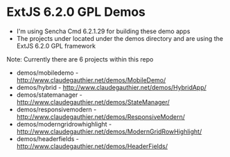 # ExtJS 6.2.0 GPL Demos

-	I'm using Sencha Cmd 6.2.1.29 for building these demo apps
-	The projects under located under the demos directory and are using the ExtJS 6.2.0 GPL framework

Note: Currently there are 6 projects within this repo 

-  demos/mobiledemo              - http://www.claudegauthier.net/demos/MobileDemo/
-  demos/hybrid                  - http://www.claudegauthier.net/demos/HybridApp/
-  demos/statemanager            - http://www.claudegauthier.net/demos/StateManager/
-  demos/responsivemodern		 - http://www.claudegauthier.net/demos/ResponsiveModern/
-  demos/moderngridrowhighlight  - http://www.claudegauthier.net/demos/ModernGridRowHighlight/
-  demos/headerfields			 - http://www.claudegauthier.net/demos/HeaderFields/



 



